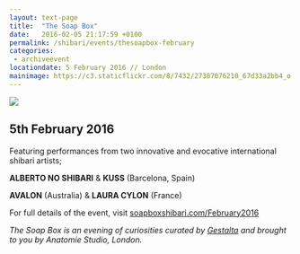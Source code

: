 ```yaml
---
layout: text-page
title:  "The Soap Box"
date:   2016-02-05 21:17:59 +0100
permalink: /shibari/events/thesoapbox-february
categories:
 - archiveevent
locationdate: 5 February 2016 // London
mainimage: https://c3.staticflickr.com/8/7432/27387076210_67d33a2bb4_o.jpg
---
```

<img src="https://c3.staticflickr.com/8/7432/27387076210_67d33a2bb4_o.jpg" class="text-image-left" />

<h2 class="information-text-h2">5th February 2016</h2>

Featuring performances from two innovative and evocative international shibari artists;

**ALBERTO NO SHIBARI** & **KUSS** (Barcelona, Spain)

**AVALON** (Australia) & **LAURA CYLON** (France)

For full details of the event, visit <a href="http://soapboxshibari.com/February2016" target= "_blank_">soapboxshibari.com/February2016</a>

*The Soap Box is an evening of curiosities curated by <a href="http://gestalta.co.uk" target= "_blank_">Gestalta</a> and brought to you by Anatomie Studio, London.*
